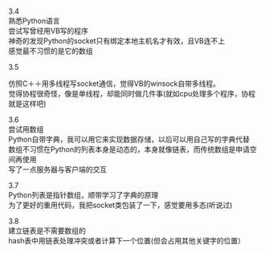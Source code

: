 #

3.4    
熟悉Python语言   
尝试写曾经用VB写的程序  
神奇的发现Python的socket只有绑定本地主机名才有效，且VB连不上  
感觉最不习惯的是它的数组


3.5  

仿照C＋＋用多线程写socket通信，觉得VB的winsock自带多线程。  
觉得协程很奇怪，像是单线程，却能同时做几件事(就如cpu处理多个程序，协程就是这样吧)


3.6  
  尝试用数组  
  Python自带字典，我可以用它来实现数据存储，以后可以用自己写的字典代替  
  数组不习惯在Python的列表本身是动态的，本身就像链表，而传统数组是申请空间再使用  
  写了一点服务器与客户端的交互  

3.7  
  Python列表是指针数组，顺带学习了字典的原理  
  为了更好的重用代码，我把socket类包装了一下，感觉要用多态(听说过)  


3.8  
  建立链表是不需要数组的  
  hash表中用链表处理冲突或者计算下一个位置(但会占用其他关键字的位置）  
